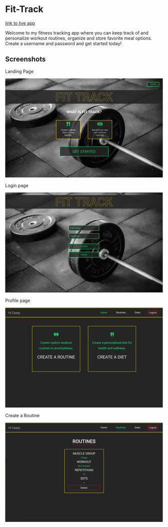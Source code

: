 # Fit-Track

[link to live app](https://polar-beyond-41706.herokuapp.com/index.html)

Welcome to my fitness tracking app where you can keep track of and personalize workout routines, organize and store favorite meal options.  Create a username and password and get started today!

<h2>Screenshots</h2>

<p>Landing Page</p>

![](images/Screenshot1.png)

<p>Login page</p>

![](images/ScreenshotLogin.png)

<p>Profile page</p>

![](images/ScreenshotProfile.png)

<p>Create a Routine</p>

![](images/ScreenshotRoutines.png)



